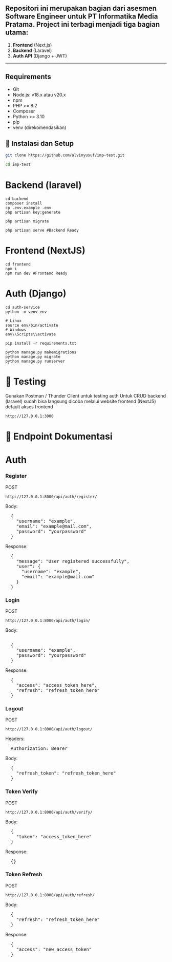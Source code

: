 ## Repositori ini merupakan bagian dari asesmen Software Engineer untuk PT Informatika Media Pratama. Project ini terbagi menjadi tiga bagian utama:

1. **Frontend** (Next.js)
2. **Backend** (Laravel)
3. **Auth API** (Django + JWT)

---

## Requirements
- Git
- Node.js: v18.x atau v20.x
- npm
- PHP >= 8.2
- Composer
- Python >= 3.10
- pip
- venv (direkomendasikan)

## 🔧 Instalasi dan Setup

```bash
git clone https://github.com/alvinyusuf/imp-test.git

cd imp-test

```

# Backend (laravel)
```
cd backend
composer install
cp .env.example .env
php artisan key:generate

php artisan migrate

php artisan serve #Backend Ready 
```

# Frontend (NextJS)
```
cd frontend
npm i
npm run dev #Frontend Ready
```

# Auth (Django)
```
cd auth-service
python -m venv env

# Linux
source env/bin/activate
# Windows 
env\\Scripts\\activate

pip install -r requirements.txt

python manage.py makemigrations
python manage.py migrate
python manage.py runserver
```


# 🧪 Testing
Gunakan Postman / Thunder Client untuk testing auth
Untuk CRUD backend (laravel) sudah bisa langsung dicoba melalui website frontend (NextJS)
default akses frontend
```
http://127.0.0.1:3000
```

# 🚀 Endpoint Dokumentasi

# Auth
### Register
POST
```
http://127.0.0.1:8000/api/auth/register/
```

Body:
<pre>
  {
    "username": "example",
    "email": "example@mail.com",
    "password": "yourpassword"
  }
</pre>

Response:
<pre>
  {
    "message": "User registered successfully",
    "user": {
      "username": "example",
      "email": "example@mail.com"
    }
  }
</pre>

### Login
POST
```
http://127.0.0.1:8000/api/auth/login/
```

Body:
<pre>  
  { 
    "username": "example",
    "password": "yourpassword"
  }
</pre>

Response:
<pre>
  {
    "access": "access_token_here",
    "refresh": "refresh_token_here"
  }
</pre>

### Logout
POST
```
http://127.0.0.1:8000/api/auth/logout/
```

Headers:
<pre>
  Authorization: Bearer <access_token>
</pre>

Body:
<pre>
  {
    "refresh_token": "refresh_token_here"
  }
</pre>

### Token Verify
POST
```
http://127.0.0.1:8000/api/auth/verify/
```

Body:
<pre>
  {
    "token": "access_token_here"
  }
</pre>

Response:
<pre>
  {}
</pre>

### Token Refresh
POST
```
http://127.0.0.1:8000/api/auth/refresh/
```

Body:
<pre>
  {
    "refresh": "refresh_token_here"
  }
</pre>

Response:
<pre>
  {
    "access": "new_access_token"
  }
</pre>
